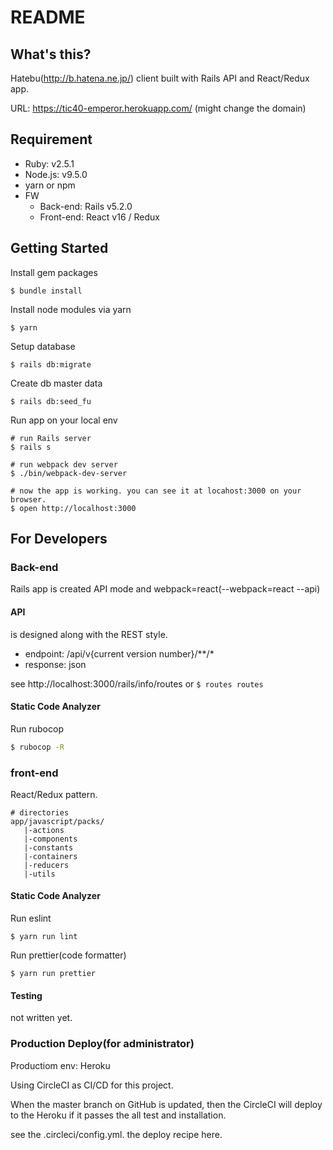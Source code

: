 # README

## What's this?

Hatebu(http://b.hatena.ne.jp/) client built with Rails API and React/Redux app. 

URL: https://tic40-emperor.herokuapp.com/
(might change the domain)

## Requirement

* Ruby: v2.5.1
* Node.js: v9.5.0
* yarn or npm
* FW
  * Back-end: Rails v5.2.0
  * Front-end: React v16 / Redux

## Getting Started

Install gem packages
```
$ bundle install
```

Install node modules via yarn
```
$ yarn
```

Setup database
```
$ rails db:migrate
```

Create db master data
```
$ rails db:seed_fu
```

Run app on your local env
```
# run Rails server
$ rails s

# run webpack dev server
$ ./bin/webpack-dev-server

# now the app is working. you can see it at locahost:3000 on your browser.
$ open http://localhost:3000
```

## For Developers

### Back-end

Rails app is created API mode and webpack=react(--webpack=react --api)

#### API

is designed along with the REST style.

- endpoint: /api/v{current version number}/**/*
- response: json

see http://localhost:3000/rails/info/routes or ```$ routes routes``` 


#### Static Code Analyzer

Run rubocop
```bash
$ rubocop -R
```

### front-end

React/Redux pattern.

```
# directories
app/javascript/packs/
   |-actions
   |-components
   |-constants
   |-containers
   |-reducers
   |-utils
```

#### Static Code Analyzer

Run eslint
```
$ yarn run lint
```

Run prettier(code formatter)
```
$ yarn run prettier
```

#### Testing

not written yet.

### Production Deploy(for administrator)

Productiom env: Heroku

Using CircleCI as CI/CD for this project.

When the master branch on GitHub is updated, then the CircleCI will deploy to the Heroku if it passes the all test and installation.

see the .circleci/config.yml. the deploy recipe here.
